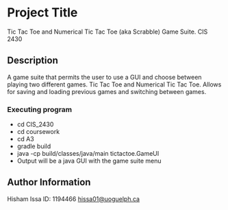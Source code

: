 # Project Title

Tic Tac Toe and Numerical Tic Tac Toe (aka Scrabble) Game Suite.
CIS 2430

## Description

A game suite that permits the user to use a GUI and choose between playing
two different games. Tic Tac Toe and Numerical Tic Tac Toe. Allows for saving
and loading previous games and switching between games.

### Executing program

* cd CIS_2430
* cd coursework
* cd A3
* gradle build
* java -cp build/classes/java/main tictactoe.GameUI
* Output will be a java GUI with the game suite menu

## Author Information

Hisham Issa
ID: 1194466
hissa01@uoguelph.ca





